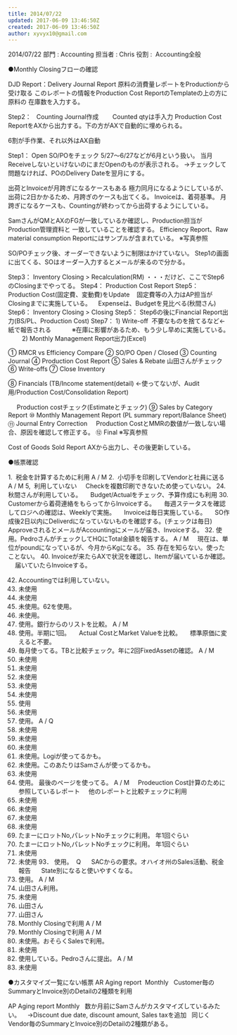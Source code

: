 ```yaml
---
title: 2014/07/22
updated: 2017-06-09 13:46:50Z
created: 2017-06-09 13:46:50Z
author: xyvyx10@gmail.com
---
```


2014/07/22
部門 : Accounting
担当者 : Chris
役割 :  Accounting全般

●Monthly Closingフローの確認

DJD Report：Delivery Journal Report
原料の消費量レポートをProductionから受け取る
このレポートの情報をProduction Cost ReportのTemplateの上の方に原料の
在庫数を入力する。

Step2：
  Counting Journal作成
       Counted qtyは手入力
Production Cost ReportをAXから出力する。下の方がAXで自動的に埋められる。

6割が手作業、それ以外はAX自動

Step1：
Open SO/POをチェック
5/27～6/27などが6月という扱い。
当月ReceiveしないといけないのにまだOpenのものが表示される。
→チェックして問題なければ、POのDelivery Dateを翌月にする。

出荷とInvoiceが月跨ぎになるケースもある
極力同月になるようにしているが、出荷に2日かかるため、月跨ぎのケースも出てくる。
Invoiceは、着荷基準。
月跨ぎになるケースも、Countingが終わってから出荷するようにしている。

SamさんがQMとAXのFGが一致しているか確認し、Production担当がProduction管理資料と
一致していることを確認する。
Efficiency Report、Raw material consumption Reportにはサンプルが含まれている。
※写真参照

SO/POチェック後、オーダーできないように制限はかけていない。
Step1の画面に出てくる、SOはオーダー入力するとメールが来るので分かる。

Step3： Inventory Closing > Recalculation(RM) ・・・だけど、ここでStep6のClosingまでやってる。
Step4： Production Cost Report
Step5： Production Cost(固定費、変動費)をUpdate
   固定費等の入力はAP担当がClosingまでに実施している。
   Expenseは、Budgetを見比べる(秋間さん)
Step6： Inventory Closing > Closing
Step5： Step6の後にFinancial Report出力(BS/PL、Production Cost)
Step7： 1) Write-off  不要なものを捨てるなど←紙で報告される
           ※在庫に影響があるため、もう少し早めに実施している。
        2) Monthly Management Report出力(Excel)

① RMCR vs Efficiency Compare
② SO/PO Open / Closed
③ Counting Journal
④ Production Cost Report
⑤ Sales & Rebate 山田さんがチェック
⑥ Write-offs
⑦ Close Inventory

⑧ Financials (TB/Income statement(detail) ←使ってないが、Audit用/Production Cost/Consolidation Report)

     Production costチェック(Estimateとチェック)
⑨ Sales by Category Report
⑩ Monthly Management Report (PL summary report/Balance Sheet)
⑪ Journal Entry Correction
    Production CostとMMRの数値が一致しない場合、原因を確認して修正する。
⑫ Final
※写真参照

Cost of Goods Sold Report
AXから出力し、その後更新している。

●帳票確認

1.  税金を計算するために利用 A / M
2.  小切手を印刷してVendorと社員に送る A / M
5,  利用していない
    Checkを複数印刷できないため使っていない。
24. 秋間さんが利用している。
    Budget/Actualをチェック、予算作成にも利用
30. Customerから着荷連絡をもらってからInvoiceする。
    毎週ステータスを確認してロジへの確認は、Weeklyで実施。
    Invoiceは毎日実施している。
    SO作成後2日以内にDeliverdになっていないものを確認する。(チェックは毎日)
    ApproveされるとメールがAccountingにメールが届き、Invoiceする。
32. 使用。PedroさんがチェックしてHQにTotal金額を報告する。 A / M
    現在は、単位がpoundになっているが、今月からKgになる。
35. 存在を知らない。使ったことない。
40. Invoiceが来たらAXで状況を確認し、Itemが届いているか確認。
    届いていたらInvoiceする。

42. Accountingでは利用していない。
43. 未使用
45. 未使用
57. 未使用。62を使用。
58. 未使用。
59. 使用。銀行からのリストを比較。 A / M
61. 使用。半期に1回。
    Actual CostとMarket Valueを比較。
    標準原価に変えると不要。
62. 毎月使ってる。TBと比較チェック。年に2回FixedAssetの確認。 A / M
63. 未使用
64. 未使用
65. 未使用
66. 未使用
67. 未使用
68. 使用
69. 未使用
70. 使用。 A / Q
71. 未使用
72. 未使用
73. 未使用
74. 未使用。Logiが使ってるかも。
75. 未使用。このあたりはSamさんが使ってるかも。
76. 未使用
77. 使用。 最後のページを使ってる。 A / M
    Prodeuction Cost計算のために参照しているレポート
    他のレポートと比較チェックに利用
78. 未使用
79. 未使用
80. 未使用
81. 未使用
84. たまーにロットNo,パレットNoチェックに利用。 年1回ぐらい
85. たまーにロットNo,パレットNoチェックに利用。 年1回ぐらい
88. 未使用
89. 未使用
93． 使用。  Q
     SACからの要求。オハイオ州のSales活動、税金報告
     State別になると使いやすくなる。
95. 使用。 A / M
96. 山田さん利用。
100. 未使用
103. 山田さん
104. 山田さん
113. Monthly Closingで利用 A / M
114. Monthly Closingで利用 A / M
115. 未使用。おそらくSalesで利用。
116. 未使用
117. 使用している。Pedroさんに提出。 A / M
118. 未使用

●カスタマイズ一覧にない帳票
AR Aging report  Monthly
  Customer毎のSummaryとInvoice別のDetailの2種類を利用

AP Aging report Monthly
  数か月前にSamさんがカスタマイズしているみたい。
   →Discount due date, discount amount, Sales taxを追加
  同じくVendor毎のSummaryとInvoice別のDetailの2種類がある。